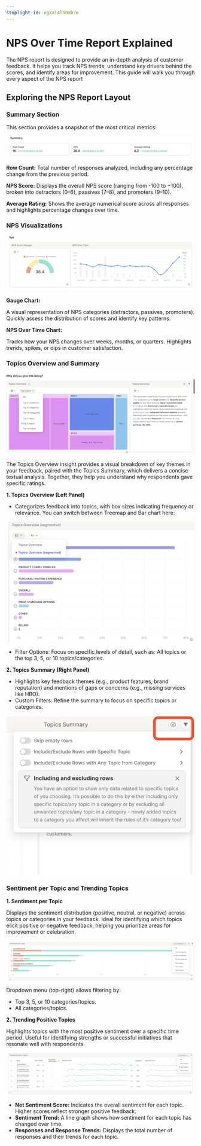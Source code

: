 ```yaml
---
stoplight-id: ogxai4lh0mb7e
---
```


# NPS Over Time Report Explained

 The NPS report is designed to provide an in-depth analysis of customer feedback. It helps you track NPS trends, understand key drivers behind the scores, and identify areas for improvement. This guide will walk you through every aspect of the NPS report

 ## Exploring the NPS Report Layout

### Summary Section
This section provides a snapshot of the most critical metrics:

![Screenshot 2024-11-26 at 16.31.21.png](<../assets/images/Screenshot 2024-11-26 at 16.31.21.png>)


**Row Count:** Total number of responses analyzed, including any percentage change from the previous period.

**NPS Score:** Displays the overall NPS score (ranging from -100 to +100), broken into detractors (0–6), passives (7–8), and promoters (9–10).

**Average Rating:** Shows the average numerical score across all responses and highlights percentage changes over time.

### NPS Visualizations

![Screenshot 2024-11-26 at 16.34.17.png](<../assets/images/Screenshot 2024-11-26 at 16-2.34.17.png>)


**Gauge Chart:**

A visual representation of NPS categories (detractors, passives, promoters).
Quickly assess the distribution of scores and identify key patterns.

**NPS Over Time Chart:**

Tracks how your NPS changes over weeks, months, or quarters.
Highlights trends, spikes, or dips in customer satisfaction.

### Topics Overview and Summary

![Screenshot 2024-11-27 at 17.12.19.png](<../assets/images/Screenshot 2024-11-27 at 17.12.19.png>)

The Topics Overview insight provides a visual breakdown of key themes in your feedback, paired with the Topics Summary, which delivers a concise textual analysis. Together, they help you understand why respondents gave specific ratings.

**1. Topics Overview (Left Panel)**

- Categorizes feedback into topics, with box sizes indicating frequency or relevance. You can switch between Treemap and Bar chart here:

![Screenshot 2024-11-28 at 12.50.50.png](<../assets/images/Screenshot 2024-11-28 at 12.50.50.png>)

- Filter Options: Focus on specific levels of detail, such as: All topics or the top 3, 5, or 10 topics/categories.



**2. Topics Summary (Right Panel)**
 - Highlights key feedback themes (e.g., product features, brand reputation) and mentions of gaps or concerns (e.g., missing services like HBO).
- Custom Filters: Refine the summary to focus on specific topics or categories.

![Screenshot 2024-11-28 at 12.53.24.png](<../assets/images/Screenshot 2024-11-28 at 12.53.24.png>)

### Sentiment per Topic and Trending Topics

**1.  Sentiment per Topic**

Displays the sentiment distribution (positive, neutral, or negative) across topics or categories in your feedback. Ideal for identifying which topics elicit positive or negative feedback, helping you prioritize areas for improvement or celebration.

![Screenshot 2024-11-28 at 13.03.00.png](<../assets/images/Screenshot 2024-11-28 at 13.03.00.png>)

Dropdown menu (top-right) allows filtering by:
- Top 3, 5, or 10 categories/topics.
- All categories/topics.

**2.  Trending Positive Topics**

Highlights topics with the most positive sentiment over a specific time period. Useful for identifying strengths or successful initiatives that resonate well with respondents.

![Screenshot 2024-11-28 at 13.07.12.png](<../assets/images/Screenshot 2024-11-28 at 13.07.12.png>)


- **Net Sentiment Score:** Indicates the overall sentiment for each topic. Higher scores reflect stronger positive feedback.
- **Sentiment Trend:** A line graph shows how sentiment for each topic has changed over time.
- **Responses and Response Trends:** Displays the total number of responses and their trends for each topic.
